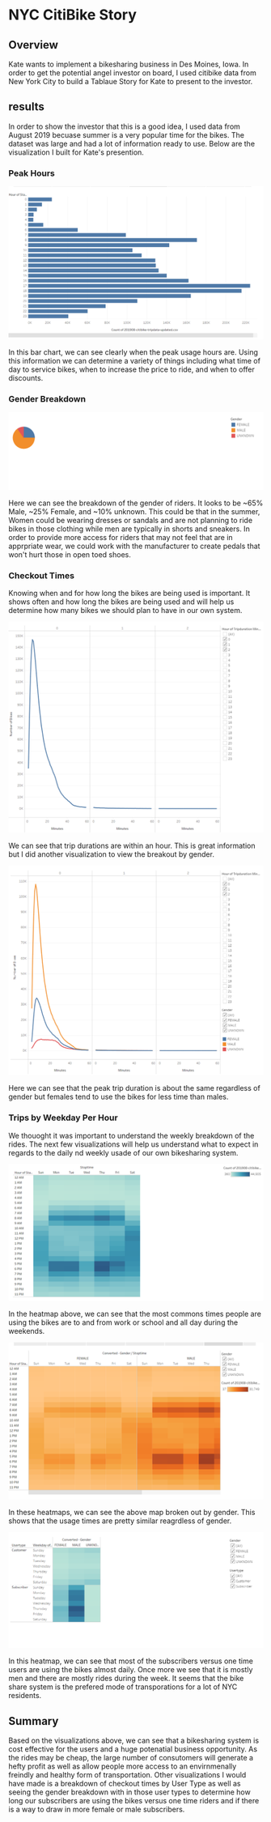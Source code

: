 # NYC CitiBike Story
## Overview
Kate wants to implement a bikesharing business in Des Moines, Iowa. In order to get the potential angel investor on board, I used citibike data from New York City to build a Tablaue Story for Kate to present to the investor. 

## results
In order to show the investor that this is a good idea, I used data from August 2019 becuase summer is a very popular time for the bikes. The dataset was large and had a lot of information ready to use. Below are the visualization I built for Kate's presention.

### Peak Hours

![Peak Hours](https://github.com/rmward17/bikesharing/blob/main/Story%20Images/AugustPeakHours.png)

In this bar chart, we can see clearly when the peak usage hours are. Using this information we can determine a variety of things including what time of day to service bikes, when to increase the price to ride, and when to offer discounts. 

### Gender Breakdown

![Gender Breakdown](https://github.com/rmward17/bikesharing/blob/main/Story%20Images/GenderBreakdown.png)

Here we can see the breakdown of the gender of riders. It looks to be ~65% Male, ~25% Female, and ~10% unknown. This could be that in the summer, Women could be wearing dresses or sandals and are not planning to ride bikes in those clothing while men are typically in shorts and sneakers. In order to provide more access for riders that may not feel that are in apprpriate wear, we could work with the manufacturer to create pedals that won't hurt those in open toed shoes.

### Checkout Times
Knowing when and for how long the bikes are being used is important. It shows often and how long the bikes are being used and will help us determine how many bikes we should plan to have in our own system.

![Checkout Times](https://github.com/rmward17/bikesharing/blob/main/Story%20Images/CheckoutTimes.png)

We can see that trip durations are within an hour. This is great information but I did another visualization to view the breakout by gender.

![Checkout Times by Gender](https://github.com/rmward17/bikesharing/blob/main/Story%20Images/CheckoutTimesByGender.png)

Here we can see that the peak trip duration is about the same regardless of gender but females tend to use the bikes for less time than males.

### Trips by Weekday Per Hour
We thouoght it was important to understand the weekly breakdown of the rides. The next few visualizations will help us understand what to expect in regards to the daily nd weekly usade of our own bikesharing system.

![Trips per Day per Hour](https://github.com/rmward17/bikesharing/blob/main/Story%20Images/TripsByDayByHour.png)

In the heatmap above, we can see that the most commons times people are using the bikes are to and from work or school and all day during the weekends. 

![Trips per Day per Hour by Gender](https://github.com/rmward17/bikesharing/blob/main/Story%20Images/TripsbyGenderDaybyHour.png)

In these heatmaps, we can see the above map broken out by gender. This shows that the usage times are pretty similar reagrdless of gender.

![User Trips by Gender by Day](https://github.com/rmward17/bikesharing/blob/main/Story%20Images/UserTripsByGenderbyDay.png)

In this heatmap, we can see that most of the subscribers versus one time users are using the bikes almost daily. Once more we see that it is mostly men and there are mostly rides during the week. It seems that the bike share system is the prefered mode of transporations for a lot of NYC residents.

## Summary
Based on the visualizations above, we can see that a bikesharing system is cost effective for the users and a huge potenatial business opportunity. As the rides may be cheap, the large number of consutomers will generate a hefty profit as well as allow people more access to an envirnmenally freindly and healthy form of transportation. Other visualizations I would have made is a breakdown of checkout times by User Type as well as seeing the gender breakdown with in those user types to determine how long our subscribers are using the bikes versus one time riders and if there is a way to draw in more female or male subscribers.
